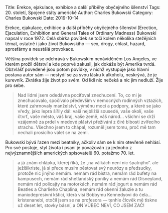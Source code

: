Title: Erekce, ejakulace, exhibice a další příběhy obyčejného šílenství
Tags: 20. století, Spojené státy americké
Author: Charles Bukowski
Category: Charles Bukowski
Date: 2019-10-14

Erekce, ejakulace, exhibice a další příběhy obyčejného šílenství (Erection, Ejaculation, Exhibition and General Tales of Ordinary Madness) Bukowski napsal v roce 1972. Celá sbírka povídek se točí kolem několika stežějních témat, ostatně i jako život Bukowskiho — sex, drogy, chlast, hazard, sprosťárny a neustálá provokace.

Většina povídek se odehrává v Bukowskim nenáviděném Los Angeles, ve kterém prožil dětství a kde poprvé zakusil, jak dokáže být Amerika tvrdá. Obzvlášť povedené jsou potom povídky, v nichž vystupuje jako hlavní postava autor sám — nestydí se za svou lásku k alkoholu, neskrývá, že je kurevník. Zkrátka žije život po svém. Od lidí nic nečeká a nic jim nedluží. Žije pro sebe.


> Nad lidmi jsem odedávna pociťoval znechucení. To, co mi je znechucovalo, spočívalo především v nemocných rodinných vztazích, které zahrnovaly manželství, výměnu moci a podpory, a které se jako vředy, jako lepra šířily dál: vaši nejbližší sousedé, vaše okolí, vaše čtvrť, vaše město, váš kraj, vaše země, váš národ… všichni se drží vzájemně za prdel v medové plástvi přežívání z čiré blbosti zvířecího strachu.
> Všechno jsem to chápal, rozuměl jsem tomu, proč mě tam nechali prosícího válet se na zemi.

Bukowski bývá řazen mezi beatníky, ačkoliv sám se k nim otevřeně nehlásí. Pro své postoje, styl života i psaní je považován za jednoho z nejvýznamnějších amerických spisovatelů 60. potažmo 70. let.


> a já znám chlápka, kterej říká, že „na válkách není nic špatnýho“. ale ježíšikriste, já si přece musím pěstovat svý neurózy a předsudky, protože nic jinýho nemám. nemám rád bistra, nemám rád bufety na kampusech, nemám rád shetlandský poníky a nemám rád Disneyland, nemám rád policajty na motorkách, nemám rád jogurt a nemám rád Beatles a Charlieho Chaplina, nemám rád okenní žaluzie a tu maniodepresivní kštici, která visí Bobbymu Kennedyovi do čela… kristenanebi, otočil jsem se na profesora — tenhle člověk mě tiskne už deset let, stovky básní, a ON VŮBEC NEVÍ, CO JSEM ZAČ!

